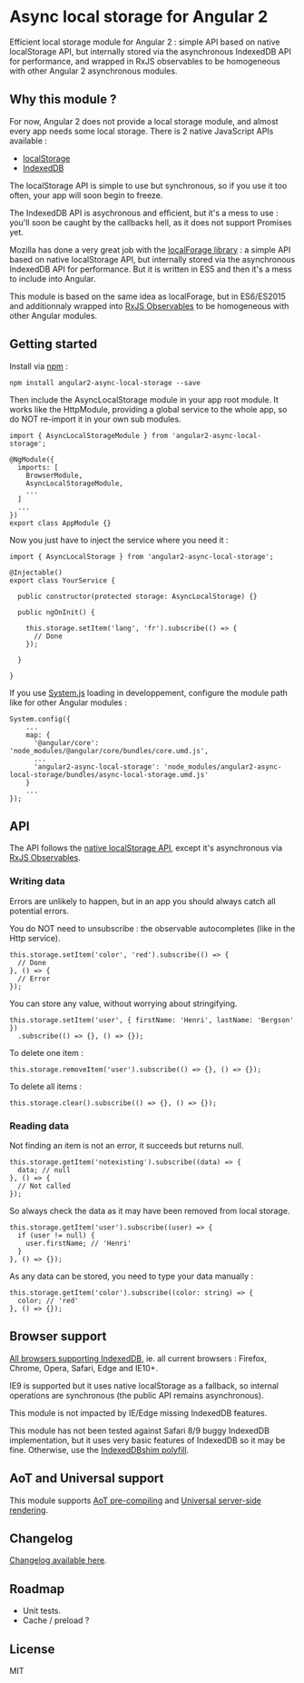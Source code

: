 # Async local storage for Angular 2

Efficient local storage module for Angular 2 : simple API based on native localStorage API, 
but internally stored via the asynchronous IndexedDB API for performance, 
and wrapped in RxJS observables to be homogeneous with other Angular 2 asynchronous modules.

## Why this module ?

For now, Angular 2 does not provide a local storage module, and almost every app needs some local storage. 
There is 2 native JavaScript APIs available :
- [localStorage](https://developer.mozilla.org/en-US/docs/Web/API/Storage/LocalStorage)
- [IndexedDB](https://developer.mozilla.org/en-US/docs/Web/API/IndexedDB_API)

The localStorage API is simple to use but synchronous, so if you use it too often, 
your app will soon begin to freeze.

The IndexedDB API is asychronous and efficient, but it's a mess to use : 
you'll soon be caught by the callbacks hell, as it does not support Promises yet.

Mozilla has done a very great job with the [localForage library](http://localforage.github.io/localForage/) : 
a simple API based on native localStorage API,
but internally stored via the asynchronous IndexedDB API for performance.
But it is written in ES5 and then it's a mess to include into Angular.

This module is based on the same idea as localForage, but in ES6/ES2015 
and additionnaly wrapped into [RxJS Observables](http://reactivex.io/rxjs/) 
to be homogeneous with other Angular modules.

## Getting started

Install via [npm](http://npmjs.com) :

```
npm install angular2-async-local-storage --save
```

Then include the AsyncLocalStorage module in your app root module. It works like the HttpModule,
providing a global service to the whole app, so do NOT re-import it in your own sub modules.

```
import { AsyncLocalStorageModule } from 'angular2-async-local-storage';

@NgModule({
  imports: [
    BrowserModule,
    AsyncLocalStorageModule,
    ...
  ]
  ...
})
export class AppModule {}
```

Now you just have to inject the service where you need it :

```
import { AsyncLocalStorage } from 'angular2-async-local-storage';

@Injectable()
export class YourService {

  public constructor(protected storage: AsyncLocalStorage) {}

  public ngOnInit() {

    this.storage.setItem('lang', 'fr').subscribe(() => {
      // Done
    });

  }

}
```

If you use [System.js](https://github.com/systemjs/systemjs) loading in developpement, 
configure the module path like for other Angular modules :

```
System.config({
    ...
    map: {
      '@angular/core': 'node_modules/@angular/core/bundles/core.umd.js',
      ...
      'angular2-async-local-storage': 'node_modules/angular2-async-local-storage/bundles/async-local-storage.umd.js'
    }
    ...
});
```

## API

The API follows the [native localStorage API](https://developer.mozilla.org/en-US/docs/Web/API/Storage/LocalStorage), 
except it's asynchronous via [RxJS Observables](http://reactivex.io/rxjs/).

### Writing data

Errors are unlikely to happen, but in an app you should always catch all potential errors.

You do NOT need to unsubscribe : the observable autocompletes (like in the Http service).

```
this.storage.setItem('color', 'red').subscribe(() => {
  // Done
}, () => {
  // Error
});
```

You can store any value, without worrying about stringifying.

```
this.storage.setItem('user', { firstName: 'Henri', lastName: 'Bergson' })
  .subscribe(() => {}, () => {});
```

To delete one item :

```
this.storage.removeItem('user').subscribe(() => {}, () => {});
```

To delete all items :

```
this.storage.clear().subscribe(() => {}, () => {});
```

### Reading data

Not finding an item is not an error, it succeeds but returns null.

```
this.storage.getItem('notexisting').subscribe((data) => {
  data; // null
}, () => {
  // Not called
});
```

So always check the data as it may have been removed from local storage.

```
this.storage.getItem('user').subscribe((user) => {
  if (user != null) {
    user.firstName; // 'Henri'
  }
}, () => {});
```

As any data can be stored, you need to type your data manually :
```
this.storage.getItem('color').subscribe((color: string) => {
  color; // 'red'
}, () => {});
```

## Browser support

[All browsers supporting IndexedDB](http://caniuse.com/#feat=indexeddb), ie. all current browsers :
Firefox, Chrome, Opera, Safari, Edge and IE10+.

IE9 is supported but it uses native localStorage as a fallback, 
so internal operations are synchronous (the public API remains asynchronous).

This module is not impacted by IE/Edge missing IndexedDB features.

This module has not been tested against Safari 8/9 buggy IndexedDB implementation,
but it uses very basic features of IndexedDB so it may be fine. Otherwise,
use the [IndexedDBshim polyfill](https://github.com/axemclion/IndexedDBShim).

## AoT and Universal support

This module supports [AoT pre-compiling](https://angular.io/docs/ts/latest/cookbook/aot-compiler.html)
and [Universal server-side rendering](https://github.com/angular/universal).

## Changelog

[Changelog available here](https://github.com/cyrilletuzi/angular2-async-local-storage/blob/master/CHANGELOG.md).

## Roadmap

- Unit tests.
- Cache / preload ?

## License

MIT
